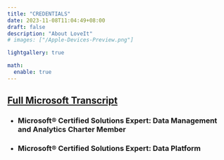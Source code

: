 ```yaml
---
title: "CREDENTIALS"
date: 2023-11-08T11:04:49+08:00
draft: false
description: "About LoveIt"
# images: ["/Apple-Devices-Preview.png"]

lightgallery: true

math:
  enable: true
---
```


## [Full Microsoft Transcript](https://learn.microsoft.com/en-us/users/paulzgondea-3565/transcript/71p4yflepl3k92x?wt.mc_id=pvue_msft_webpage_wwl&tab=credentials-tab) ##
- ### Microsoft® Certified Solutions Expert: Data Management and Analytics Charter Member ###
- ### Microsoft® Certified Solutions Expert: Data Platform ###


